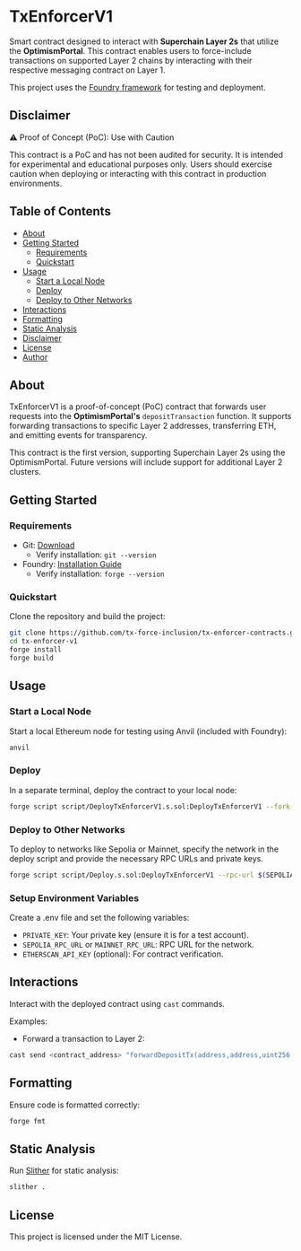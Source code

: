 # TxEnforcerV1

Smart contract designed to interact with **Superchain Layer 2s** that utilize the **OptimismPortal**. This contract enables users to force-include transactions on supported Layer 2 chains by interacting with their respective messaging contract on Layer 1.

This project uses the [Foundry framework](https://github.com/foundry-rs/foundry) for testing and deployment.

## Disclaimer

⚠️ Proof of Concept (PoC): Use with Caution

This contract is a PoC and has not been audited for security. It is intended for experimental and educational purposes only. Users should exercise caution when deploying or interacting with this contract in production environments.

## Table of Contents

- [About](#about)
- [Getting Started](#getting-started)
  - [Requirements](#requirements)
  - [Quickstart](#quickstart)
- [Usage](#usage)
  - [Start a Local Node](#start-a-local-node)
  - [Deploy](#deploy)
  - [Deploy to Other Networks](#deploy-to-other-networks)
- [Interactions](#interactions)
- [Formatting](#formatting)
- [Static Analysis](#static-analysis)
- [Disclaimer](#disclaimer)
- [License](#license)
- [Author](#author)

## About

TxEnforcerV1 is a proof-of-concept (PoC) contract that forwards user requests into the **OptimismPortal's** `depositTransaction` function. It supports forwarding transactions to specific Layer 2 addresses, transferring ETH, and emitting events for transparency.

This contract is the first version, supporting Superchain Layer 2s using the OptimismPortal. Future versions will include support for additional Layer 2 clusters.

## Getting Started

### Requirements

- Git: [Download](https://git-scm.com/downloads)
  - Verify installation: `git --version`
- Foundry: [Installation Guide](https://book.getfoundry.sh/getting-started/installation)
  - Verify installation: `forge --version`

### Quickstart

Clone the repository and build the project:

```bash
git clone https://github.com/tx-force-inclusion/tx-enforcer-contracts.git
cd tx-enforcer-v1
forge install
forge build
```

## Usage

### Start a Local Node

Start a local Ethereum node for testing using Anvil (included with Foundry):

```bash
anvil
```

### Deploy

In a separate terminal, deploy the contract to your local node:

```bash
forge script script/DeployTxEnforcerV1.s.sol:DeployTxEnforcerV1 --fork-url http://localhost:8545 --broadcast
```

### Deploy to Other Networks

To deploy to networks like Sepolia or Mainnet, specify the network in the deploy script and provide the necessary RPC URLs and private keys.

```bash
forge script script/Deploy.s.sol:DeployTxEnforcerV1 --rpc-url $(SEPOLIA_RPC_URL) --account $(SEPOLIA_ACCOUNT) --broadcast --verify --etherscan-api-key $(ETHERSCAN_API_KEY)
```

### Setup Environment Variables

Create a .env file and set the following variables:

- `PRIVATE_KEY`: Your private key (ensure it is for a test account).
- `SEPOLIA_RPC_URL` or `MAINNET_RPC_URL`: RPC URL for the network.
- `ETHERSCAN_API_KEY` (optional): For contract verification.

## Interactions

Interact with the deployed contract using `cast` commands.

Examples:

- Forward a transaction to Layer 2:

```bash
cast send <contract_address> "forwardDepositTx(address,address,uint256,uint64,bool,bytes)" <portal_address> <to_address> <value> <gas_limit> <is_creation> <calldata> --private-key $(PRIVATE_KEY) --rpc-url $(RPC_URL)
```

## Formatting

Ensure code is formatted correctly:

```bash
forge fmt
```

## Static Analysis

Run [Slither](https://github.com/crytic/slither) for static analysis:

```bash
slither .
```

## License

This project is licensed under the MIT License.
